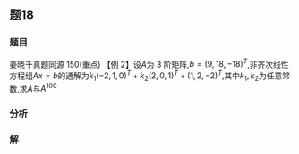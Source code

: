 ## 题18
### 题目
姜晓千真题同源 150(重点)
【例 2】设$A$为 3 阶矩阵,$b = (9,18,-18)^T$,非齐次线性方程组$Ax = b$的通解为$k_1(-2,1,0)^T + k_2(2,0,1)^T + (1,2,-2)^T$,其中$k_1, k_2$为任意常数,求$A$与$A^{100}$
### 分析

### 解